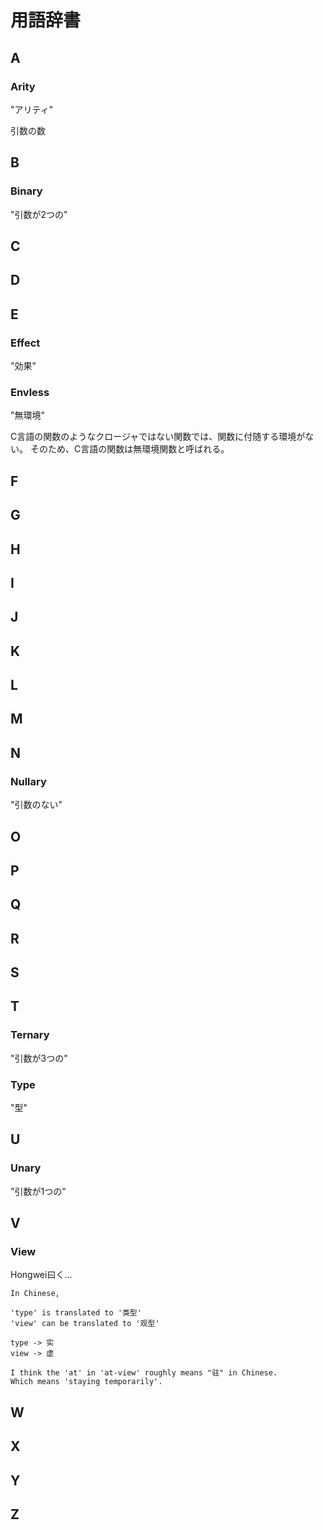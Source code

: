# 用語辞書

## A

### Arity

"アリティ"

引数の数

## B

### Binary

"引数が2つの"

## C
## D
## E

### Effect

"効果"

### Envless

"無環境"

C言語の関数のようなクロージャではない関数では、関数に付随する環境がない。
そのため、C言語の関数は無環境関数と呼ばれる。

## F
## G
## H
## I
## J
## K
## L
## M
## N

### Nullary

"引数のない"

## O
## P
## Q
## R
## S
## T

### Ternary

"引数が3つの"

### Type

"型"

## U

### Unary

"引数が1つの"

## V

### View

Hongwei曰く...

```
In Chinese,

'type' is translated to '类型'
'view' can be translated to '观型'

type -> 实
view -> 虚

I think the 'at' in 'at-view' roughly means "驻" in Chinese.
Which means 'staying temporarily'.
```

## W
## X
## Y
## Z

